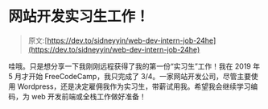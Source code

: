 # 网站开发实习生工作！

> 原文:[https://dev.to/sidneyyin/web-dev-intern-job-24he](https://dev.to/sidneyyin/web-dev-intern-job-24he)

哇哦。只是想分享一下我刚刚远程获得了我的第一份“实习生”工作！我在 2019 年 5 月才开始 FreeCodeCamp，我只完成了 3/4。一家网站开发公司，尽管主要使用 Wordpress，还是决定雇佣我作为实习生，带薪试用我。希望我会继续学习编码，为 web 开发前端或全栈工作做好准备！